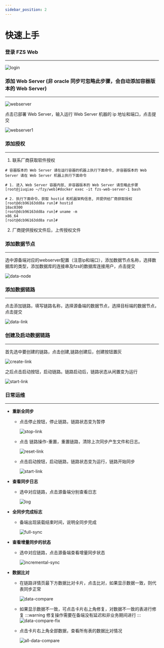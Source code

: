 ```yaml
---
sidebar_position: 2
---
```


# 快速上手

### 登录 FZS Web

---

![login](/img/quick/login.png)

### 添加 Web Server (非 oracle 同步可忽略此步骤，会自动添加容器版本的 Web Server)

--- 

![webserver](/img/quick/webserver.png)

点击已部署 Web Server，输入运行 Web Server 机器的 ip 地址和端口，点击提交

![webserver1](/img/quick/add-webserver.png)

### 添加授权

---
1. 联系厂商获取软件授权
```shell
# 容器版本的 Web Server 请在运行容器的机器上执行下面命令, 非容器版本的 Web Server 请在 Web Server 机器上执行下面命令

# 1. 进入 Web Server 容器内部, 非容器版本的 Web Server 请忽略此步骤
[root@jiuqiao ~/fzy/web]#docker exec -it fzs-web-server-1 bash

# 2. 执行下面命令，获取 hostid 和机器架构信息, 并提供给厂商获取授权
[root@dcb96163dd8a run]# hostid
18ac0300
[root@dcb96163dd8a run]# uname -m
x86_64
[root@dcb96163dd8a run]# 
```
2. 厂商提供授权文件后，上传授权文件

### 添加数据节点

---

选中源备端对应的webserver配置（注意ip和端口），添加数据节点名称，选择数据库的类型，添加数据库的连接串及fzs的数据库连接用户，点击提交

![data-node](/img/quick/add-node.png)

### 添加数据链路

---

点击添加链路，填写链路名称，选择源备端的数据节点，选择目标端的数据节点，点击提交

![data-link](/img/quick/add-link.png)

### 创建及启动数据链路

---

首先选中要创建的链路，点击创建,链路创建后，创建按钮置灰

![create-link](/img/quick/create-link.png)

之后点击启动按钮，启动链路。链路启动后，链路状态从闲置变为运行

![start-link](/img/quick/start-link.png)

### 日常运维

---

- **重新全同步**
    - 点击停止按钮，停止链路，链路状态变为暂停
  
      ![stop-link](/img/quick/stop-link.png)
    - 点击 链路操作-重置，重置链路，清除上次同步产生文件和日志。
  
      ![reset-link](/img/quick/reset-link.png)
    - 点击启动按钮，启动链路，链路状态变为运行，链路开始同步
  
      ![start-link](/img/quick/start-link.png)
- **查看同步日志**
    - 选中对应链路，点击源备端分别查看日志
  
      ![log](/img/quick/log.png)
- **全同步完成标志**
    - 备端出现装载结束时间，说明全同步完成
  
      ![full-sync](/img/quick/full-sync.png)
- **查看增量同步的状态**
    - 选中对应链路，点击源备端查看增量同步状态
  
      ![incremental-sync](/img/quick/incremental-sync.png)
- **数据比对**
    - 在链路详情页最下方数据比对卡片，点击比对，如果显示数据一致，则代表同步正常
  
      ![data-compare](/img/quick/data-compare.png)
    - 如果显示数据不一致，可点击卡片右上角修复，对数据不一致的表进行修复
      :::warning
      修复操作需要在备端没有延迟和非业务期间进行
      :::
      ![data-compare-fix](/img/quick/fix.png)
    - 点击卡片右上角全部数据，查看所有表的数据比对情况
  
      ![all-data-compare](/img/quick/all-data-compare.png)




